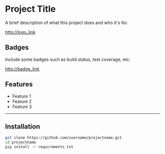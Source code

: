 # Project Title

A brief description of what this project does and who it's for.

[http://logo_link](http://destination_link)


## Badges

Include some badges such as build status, test coverage, etc.

[http://badge_link](http://destination_link)



## Features

- Feature 1  
- Feature 2  
- Feature 3

---

## Installation

```bash
git clone https://github.com/username/projectname.git
cd projectname
pip install -r requirements.txt
